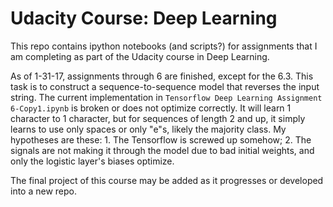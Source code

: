 # Udacity Course: Deep Learning
This repo contains ipython notebooks (and scripts?) for assignments that I am completing as part of the Udacity course in Deep Learning.

As of 1-31-17, assignments through 6 are finished, except for the 6.3. This task is to construct a sequence-to-sequence model that reverses the input string. The current implementation in `Tensorflow Deep Learning Assignment 6-Copy1.ipynb` is broken or does not optimize correctly. It will learn 1 character to 1 character, but for sequences of length 2 and up, it simply learns to use only spaces or only "e"s, likely the majority class. My hypotheses are these: 1. The Tensorflow is screwed up somehow; 2. The signals are not making it through the model due to bad initial weights, and only the logistic layer's biases optimize. 

The final project of this course may be added as it progresses or developed into a new repo.
